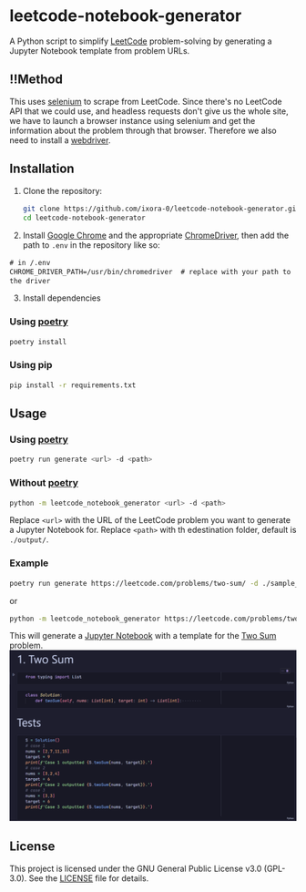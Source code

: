 # leetcode-notebook-generator

A Python script to simplify [LeetCode](https://leetcode.com/) problem-solving by generating a Jupyter Notebook template from problem URLs.
## ‼️Method
This uses [selenium](https://www.selenium.dev/) to scrape from LeetCode. Since there's no LeetCode API that we could use, and headless requests don't give us the whole site, we have to launch a browser instance using selenium and get the information about the problem through that browser. Therefore we also need to install a [webdriver](https://www.selenium.dev/documentation/webdriver/).

## Installation
1. Clone the repository:
   ```bash
   git clone https://github.com/ixora-0/leetcode-notebook-generator.git
   cd leetcode-notebook-generator
   ```
2. Install [Google Chrome](https://www.google.com/chrome/) and the appropriate [ChromeDriver](https://chromedriver.chromium.org/downloads), then add the path to `.env` in the repository like so:
```env
# in /.env
CHROME_DRIVER_PATH=/usr/bin/chromedriver  # replace with your path to the driver
```
3. Install dependencies
### Using [poetry](https://python-poetry.org/docs/)
   ```bash
   poetry install
   ```
### Using pip
   ```bash
   pip install -r requirements.txt
   ```

## Usage

### Using [poetry](https://python-poetry.org/docs/)
```bash
poetry run generate <url> -d <path>
```

### Without [poetry](https://python-poetry.org/docs/)
```bash
python -m leetcode_notebook_generator <url> -d <path>
```

Replace `<url>` with the URL of the LeetCode problem you want to generate a Jupyter Notebook for. Replace `<path>` with th edestination folder, default is `./output/`.

### Example
```bash
poetry run generate https://leetcode.com/problems/two-sum/ -d ./sample_output/
```
or
```bash
python -m leetcode_notebook_generator https://leetcode.com/problems/two-sum/ -d ./sample_output/
```
This will generate a [Jupyter Notebook](sample_output/1-%20Two%20Sum.ipynb) with a template for the [Two Sum](https://leetcode.com/problems/two-sum/) problem.
![Example Notebook](sample_output/Two%20Sum%20screenshot.png)

## License

This project is licensed under the GNU General Public License v3.0 (GPL-3.0). See the [LICENSE](LICENSE) file for details.
